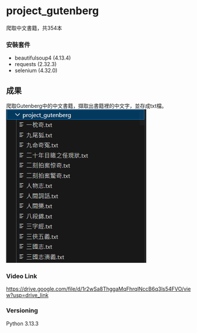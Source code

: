 # project_gutenberg
爬取中文書籍，共354本

### 安裝套件
- beautifulsoup4 (4.13.4)
- requests (2.32.3)
- selenium (4.32.0)

## 成果
爬取Gutenberg中的中文書籍，擷取出書籍裡的中文字，並存成txt檔。<br>
![](/images/結果部分圖.PNG)
### Video Link
https://drive.google.com/file/d/1r2wSa8ThggaMqFhrqlNccB6q3ls54FVO/view?usp=drive_link

### Versioning
Python 3.13.3
